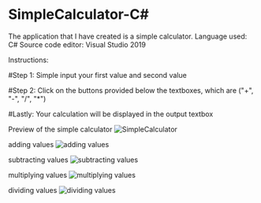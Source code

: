 # SimpleCalculator-C#
The application that I have created is a simple calculator.
Language used: C#
Source code editor: Visual Studio 2019

Instructions: 

#Step 1:
Simple input your first value and second value

#Step 2: 
Click on the buttons provided below the textboxes, which are ("+", "-", "/", "*")

#Lastly:
Your calculation will be displayed in the output textbox

Preview of the simple calculator
![SimpleCalculator](https://user-images.githubusercontent.com/109598715/182707499-b98b05bd-4b3c-4403-a203-2cdf37436164.png)

adding values
![adding values](https://user-images.githubusercontent.com/109598715/182707543-b2de0863-e28c-41ae-a36a-4ac1b132b001.png)

subtracting values 
![subtracting values](https://user-images.githubusercontent.com/109598715/182707580-cff99390-39c9-4664-8d13-ac6289b953b6.png)

multiplying values 
![multiplying values](https://user-images.githubusercontent.com/109598715/182707626-9bcd9b56-e43f-4fd1-87cf-d4f063c594c3.png)

dividing values 
![dividing values](https://user-images.githubusercontent.com/109598715/182707657-0dade8f8-9607-4b0f-9839-13a9b763bffb.png)
